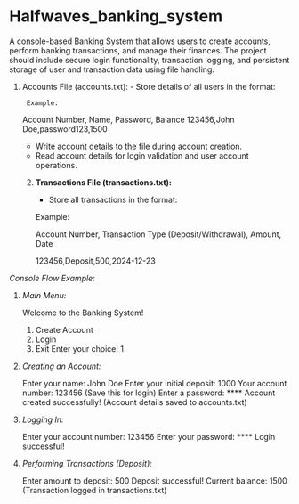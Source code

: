 # Halfwaves_banking_system
A console-based Banking System that allows users to create accounts, perform banking transactions, and manage their finances. The project should include secure login functionality, transaction logging, and persistent storage of user and transaction data using file handling.
1. Accounts File (accounts.txt):
        - Store details of all users in the format:
        
        Example:
            
            
      Account Number, Name, Password, Balance
      123456,John Doe,password123,1500
      - Write account details to the file during account creation.
     - Read account details for login validation and user account operations.
    2. **Transactions File (transactions.txt):**
        - Store all transactions in the format:
        
        Example:
            
            
       Account Number, Transaction Type (Deposit/Withdrawal), Amount, Date
            
            
            
            
       123456,Deposit,500,2024-12-23
            
            
            
    
  *Console Flow Example:*
    
  1. *Main Menu:*
        
        
        Welcome to the Banking System!
        1. Create Account
        2. Login
        3. Exit
        Enter your choice: 1
        
        
        
  2. *Creating an Account:*
        
        
        Enter your name: John Doe
        Enter your initial deposit: 1000
        Your account number: 123456 (Save this for login)
        Enter a password: ****
        Account created successfully!
        (Account details saved to accounts.txt)
        
        
        
   3. *Logging In:*
        
        
        Enter your account number: 123456
        Enter your password: ****
        Login successful!
        
        
        
   4. *Performing Transactions (Deposit):*
        
        
        Enter amount to deposit: 500
        Deposit successful! Current balance: 1500
        (Transaction logged in transactions.txt)
